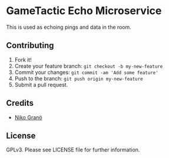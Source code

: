 # GameTactic Echo Microservice

This is used as echoing pings and data in the room.

## Contributing

1. Fork it!
2. Create your feature branch: `git checkout -b my-new-feature`
3. Commit your changes: `git commit -am 'Add some feature'`
4. Push to the branch: `git push origin my-new-feature`
5. Submit a pull request.

## Credits

 - [Niko Granö](https://github.com/niko9911)

## License

GPLv3. Please see LICENSE file for further information.


